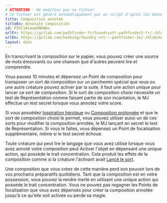 ```yaml
---
# ATTENTION : Ne modifiez pas ce fichier
# Ce fichier est généré automatiquement par un script d'après les données du module Foundry VTT officiel et de sa traduction
title: Composition annotée
titleEn: Annotate Composition
id: PIVC14saumGNKWbo
urlFr: https://gitlab.com/pathfinder-fr/foundryvtt-pathfinder2-fr/-/blob/master/data/feats/PIVC14saumGNKWbo.htm
urlEn: https://gitlab.com/hooking/foundry-vtt---pathfinder-2e/-/blob/master/packs/data/feats.db/annotate-composition.json
layout: dons
---
```

En transcrivant la composition sur le papier, vous pouvez créer une source de mots émouvants ou une chanson que d'autres peuvent lire et comprendre.

Vous passez 10 minutes et dépensez un Point de composition pour transposer un sort de composition sur un parchemin spécial que vous ou une autre créature pouvez activer par la suite. Il faut une action unique pour lancer ce sort de composition. Si le sort de composition choisi nécessite un test de Représentation comme faisant partie de son incantation, le MJ effectue un test secret lorsque vous annotez votre score.

Si vous possédez [Inspiration héroïque](../sorts/inspiration-héroïque.html) ou [Composition prolongée](../sorts/composition-prolongée.html) et que le sort de composition choisi le permet, vous pouvez utiliser aussi un de ces sorts pour modifier la composition annotée, le MJ lançant en secret le test de Représentation. Si vous le faites, vous dépensez un Point de focalisation supplémentaire, même si le test secret échoue.

Toute créature qui peut lire le langage que vous avez utilisé lorsque vous avez annoté votre composition peut Activer l'objet en dépensant une unique action, qui possède le trait concentration. Cela produit les effets de la composition comme si la créature l'activant avait [Lancé le sort](../actions/lancer-un-sort.html).

Une composition que vous créez de cette manière  perd son pouvoir lors de vos prochains préparatifs quotidiens. Tant que la composition est en votre possession, vous pouvez la rendre inerte en utilisant une unique action qui possède le trait concentration. Vous ne pouvez pas regagner les Points de focalisation que vous avez dépensés pour créer la composition annotée jusqu'à ce qu'elle soit activée ou perde sa magie.
